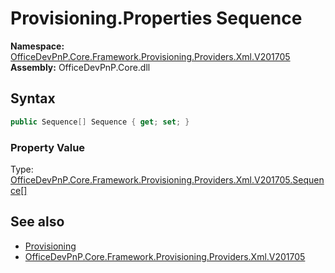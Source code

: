 # Provisioning.Properties Sequence
  

**Namespace:** [OfficeDevPnP.Core.Framework.Provisioning.Providers.Xml.V201705](OfficeDevPnP.Core.Framework.Provisioning.Providers.Xml.V201705.md)  
**Assembly:** OfficeDevPnP.Core.dll  
## Syntax
```C#
public Sequence[] Sequence { get; set; }
```

### Property Value
Type: [OfficeDevPnP.Core.Framework.Provisioning.Providers.Xml.V201705.Sequence[]](OfficeDevPnP.Core.Framework.Provisioning.Providers.Xml.V201705.Sequence.md)  

## See also
- [Provisioning](OfficeDevPnP.Core.Framework.Provisioning.Providers.Xml.V201705.Provisioning.md) 
- [OfficeDevPnP.Core.Framework.Provisioning.Providers.Xml.V201705](OfficeDevPnP.Core.Framework.Provisioning.Providers.Xml.V201705.md) 
